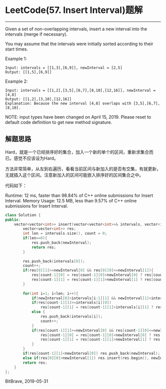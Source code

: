 # LeetCode(57. Insert Interval)题解
------
Given a set of non-overlapping intervals, insert a new interval into the intervals (merge if necessary).

You may assume that the intervals were initially sorted according to their start times.

Example 1:

    Input: intervals = [[1,3],[6,9]], newInterval = [2,5]
    Output: [[1,5],[6,9]]
Example 2:

    Input: intervals = [[1,2],[3,5],[6,7],[8,10],[12,16]], newInterval = [4,8]
    Output: [[1,2],[3,10],[12,16]]
    Explanation: Because the new interval [4,8] overlaps with [3,5],[6,7],[8,10].
NOTE: input types have been changed on April 15, 2019. Please reset to default code definition to get new method signature.

## 解题思路
Hard，就是一个已经排序好的集合，加入一个新的单个的区间，重新求集合而已。感觉不应该设为Hard。

方法非常简单，从左到右遍历，看看当前区间与新加入的是否有交集，有就更新，无就插入这个区间。注意新加入的区间可能嵌入排序好的区间集合之中。

代码如下：

Runtime: 12 ms, faster than 98.84% of C++ online submissions for Insert Interval.
Memory Usage: 12.5 MB, less than 9.57% of C++ online submissions for Insert Interval.

```c++
class Solution {
public:
    vector<vector<int>> insert(vector<vector<int>>& intervals, vector<int>& newInterval) {
        vector<vector<int>> res;
        int len = intervals.size(), count = 0;
        if(len==0){
            res.push_back(newInterval);
            return res;
        }
        
        res.push_back(intervals[0]);
        count++;
        if(res[0][1]>=newInterval[0] && res[0][0]<=newInterval[1]){
            res[count-1][0] = res[count-1][0]<newInterval[0] ? res[count-1][0] : newInterval[0];
            res[count-1][1] = res[count-1][1]>newInterval[1] ? res[count-1][1] : newInterval[1];
        }
        
        for(int i=1; i<len; i++){
            if(newInterval[0]>intervals[i-1][1] && newInterval[1]<intervals[i][0]) res.push_back(newInterval);
            if(res[count-1][1]>=intervals[i][0])
                res[count-1][1] = res[count-1][1]>intervals[i][1] ? res[count-1][1] : intervals[i][1];
            else {
                res.push_back(intervals[i]);
                count++;
            }
            if(res[count-1][1]>=newInterval[0] && res[count-1][0]<=newInterval[1]){
                res[count-1][0] = res[count-1][0]<newInterval[0] ? res[count-1][0] : newInterval[0];
                res[count-1][1] = res[count-1][1]>newInterval[1] ? res[count-1][1] : newInterval[1];
            }
        }
        if(res[count-1][1]<newInterval[0]) res.push_back(newInterval);
        else if(res[0][0]>newInterval[1]) res.insert(res.begin(), newInterval);
        return res;
    }
};
```

BitBrave, 2019-05-31
